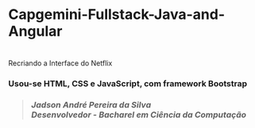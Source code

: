 # **Capgemini-Fullstack-Java-and-Angular**<h1>

Recriando a Interface do Netflix<h3>
Usou-se HTML, CSS e JavaScript, com framework Bootstrap<h3>




>*Jadson André Pereira da Silva*   
>*Desenvolvedor - Bacharel em Ciência da Computação*